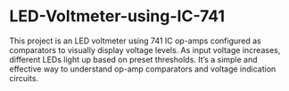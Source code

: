 # LED-Voltmeter-using-IC-741
This project is an LED voltmeter using 741 IC op-amps configured as comparators to visually display voltage levels. As input voltage increases, different LEDs light up based on preset thresholds. It’s a simple and effective way to understand op-amp comparators and voltage indication circuits.
